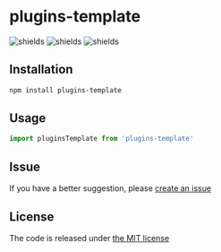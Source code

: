 # plugins-template

![shields](https://img.shields.io/npm/l/plugins-template)
![shields](https://img.shields.io/npm/v/plugins-template)
![shields](https://img.shields.io/npm/dm/plugins-template)

## Installation

```sh
npm install plugins-template
```

## Usage

```js
import pluginsTemplate from 'plugins-template'
```

## Issue

If you have a better suggestion, please [create an issue](https://github.com/haiweilian/plugins-template/issues)

## License

The code is released under [the MIT license](https://github.com/haiweilian/plugins-template/blob/master/LICENSE)
